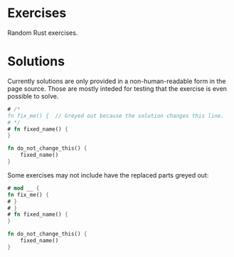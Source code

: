 # Exercises

Random Rust exercises.

# Solutions

Currently solutions are only provided in a non-human-readable form in the page source.
Those are mostly inteded for testing that the exercise is even possible to solve.
```rust
# /*
fn fix_me() {  // Greyed out because the solution changes this line.
# */
# fn fixed_name() {
}

fn do_not_change_this() {
    fixed_name()
}
```
Some exercises may not include have the replaced parts greyed out:
```rust
# mod __ {
fn fix_me() {
# }
# }
# fn fixed_name() {
}

fn do_not_change_this() {
    fixed_name()
}
```
